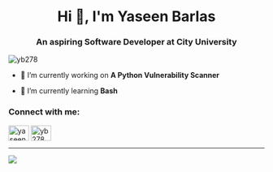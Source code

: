 <h1 align="center">Hi 👋, I'm Yaseen Barlas</h1>
<h3 align="center">An aspiring Software Developer at City University</h3>

<p align="left"> <img src="https://komarev.com/ghpvc/?username=yb278&label=Profile%20views&color=0e75b6&style=flat" alt="yb278" /> </p>

- 🔭 I’m currently working on **A Python Vulnerability Scanner**

- 🌱 I’m currently learning **Bash**

<h3 align="left">Connect with me:</h3>
<p align="left">
<a href="https://linkedin.com/in/yaseen-b-419942246" target="blank"><img align="center" src="https://raw.githubusercontent.com/rahuldkjain/github-profile-readme-generator/master/src/images/icons/Social/linked-in-alt.svg" alt="yaseen barlas" height="30" width="40" /></a>
<a href="https://www.leetcode.com/yb278" target="blank"><img align="center" src="https://raw.githubusercontent.com/rahuldkjain/github-profile-readme-generator/master/src/images/icons/Social/leet-code.svg" alt="yb278" height="30" width="40" /></a>
</p>

---
 ![](http://github-profile-summary-cards.vercel.app/api/cards/profile-details?username=yb278&theme=default) 
